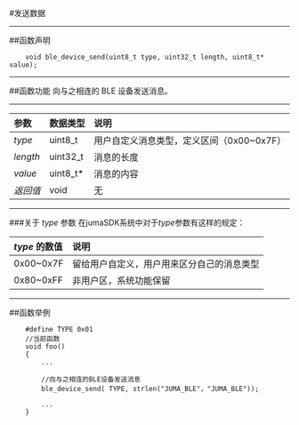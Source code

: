 #发送数据
***
##函数声明
```
	void ble_device_send(uint8_t type, uint32_t length, uint8_t* value);
```

***
##函数功能
向与之相连的 BLE 设备发送消息。

***


参数    | 数据类型   | 说明
:----- | :-------- | :------
*type*   | uint8_t | 用户自定义消息类型，定义区间（0x00~0x7F）
*length* | uint32_t | 消息的长度
*value*  | uint8_t* | 消息的内容
*返回值*  | void     | 无

***

###关于 *type* 参数
在jumaSDK系统中对于*type*参数有这样的规定：

*type* 的数值|说明
:-------- | :------
0x00~0x7F | 留给用户自定义，用户用来区分自己的消息类型
0x80~0xFF | 非用户区，系统功能保留
***
##函数举例
```
	#define TYPE 0x01
	//当前函数
	void foo()
	{
		...
		
		//向与之相连的BLE设备发送消息
		ble_device_send( TYPE, strlen("JUMA_BLE"，"JUMA_BLE"));
				
		...
	}
	
```